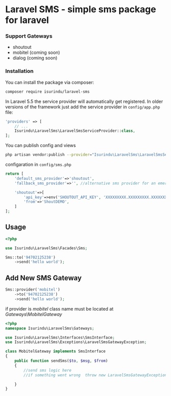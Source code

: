 # Laravel SMS - simple sms package for laravel

### Support Gateways

- shoutout
- mobitel (coming soon)
- dialog (coming soon)

### Installation

You can install the package via composer:

```bash
composer require isurindu/laravel-sms
```

In Laravel 5.5 the service provider will automatically get registered. In older versions of the framework just add the service provider in `config/app.php` file:

```php
'providers' => [
    // ...
    Isurindu\LaravelSms\LaravelSmsServiceProvider::class,
];
```

You can publish config and views

```bash
php artisan vendor:publish --provider="Isurindu\LaravelSms\LaravelSmsServiceProvider::class"
```

configaration in `config/sms.php`

```php
return [
    'default_sms_provider'=>'shoutout',
    'fallback_sms_provider'=>'', //alternative sms provider for an emergency

    'shoutout'=>[
        'api_key'=>env('SHOUTOUT_API_KEY', 'XXXXXXXXX.XXXXXXXXX.XXXXXXXXX'),
        'from'=>'ShoutDEMO',
    ]
];
```

## Usage

```php
<?php

use Isurindu\LaravelSms\Facades\Sms;

Sms::to('94702125238')
    ->send('hello world');
```

## Add New SMS Gateway

```php
Sms::provider('mobitel')
    ->to('94702125238')
    ->send('hello world');
```

if provider is _mobitel_ class name must be located at _Gateways\MobitelGateway_

```php
<?php
namespace Isurindu\LaravelSms\Gateways;

use Isurindu\LaravelSms\Interfaces\SmsInterface;
use Isurindu\LaravelSms\Exceptions\LaravelSmsGatewayException;

class MobitelGateway implements SmsInterface
{
    public function sendSms($to, $msg, $from)
    {
        //send sms logic here
        //if something went wrong  throw new LaravelSmsGatewayException('something went wrong');

    }
}
```
